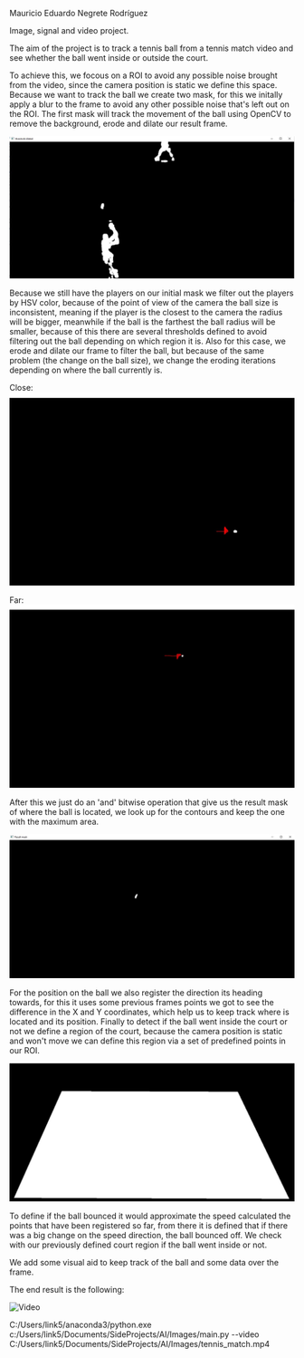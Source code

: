 Mauricio Eduardo Negrete Rodríguez

Image, signal and video project.

The aim of the project is to track a tennis ball from a tennis match video and see whether the ball went inside or outside the court.

To achieve this, we focous on a ROI to avoid any possible noise brought from the video, since the camera position is static we define this space. Because we want to track the ball we create two mask, for this we initally apply a blur to the frame to avoid any other possible noise that's left out on the ROI. The first mask will track the movement of the ball using OpenCV to remove the background, erode and dilate our result frame.

![ImageThresholded](images/threshold.JPG)

Because we still have the players on our initial mask we filter out the players by HSV color, because of the point of view of the camera the ball size is inconsistent, meaning if the player is the closest to the camera the radius will be bigger, meanwhile if the ball is the farthest the ball radius will be smaller, because of this there are several thresholds defined to avoid filtering out the ball depending on which region it is. Also for this case, we erode and dilate our frame to filter the ball, but because of the same problem (the change on the ball size), we change the eroding iterations depending on where the ball currently is.

Close:
![MarkClose](images/mask_close.JPG)

Far:
![MarkFar](images/mask_far.JPG)

After this we just do an 'and' bitwise operation that give us the result mask of where the ball is located, we look up for the contours and keep the one with the maximum area.

![ResultMask](images/result_mask.JPG)

For the position on the ball we also register the direction its heading towards, for this it uses some previous frames points we got to see the difference in the X and Y coordinates, which help us to keep track where is located and its position. Finally to detect if the ball went inside the court or not we define a region of the court, because the camera position is static and won't move we can define this region via a set of predefined points in our ROI.

![Court](images/court.JPG)

To define if the ball bounced it would approximate the speed calculated the points that have been registered so far, from there it is defined that if there was a big change on the speed direction, the ball bounced off. We check with our previously defined court region if the ball went inside or not.

We add some visual aid to keep track of the ball and some data over the frame.

The end result is the following:

![Video](images/test.gif)

C:/Users/link5/anaconda3/python.exe c:/Users/link5/Documents/SideProjects/AI/Images/main.py --video C:/Users/link5/Documents/SideProjects/AI/Images/tennis_match.mp4
